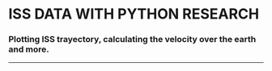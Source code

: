 # ISS DATA WITH PYTHON RESEARCH

### Plotting ISS trayectory, calculating the velocity over the earth and more.

---


